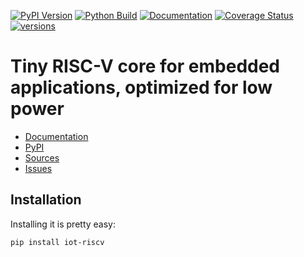 [![PyPI Version](https://badge.fury.io/py/iot-riscv.svg)](https://badge.fury.io/py/iot-riscv)
[![Python Build](https://github.com/nbiotcloud/iot-riscv/actions/workflows/main.yml/badge.svg)](https://github.com/nbiotcloud/iot-riscv/actions/workflows/main.yml)
[![Documentation](https://readthedocs.org/projects/iot-riscv/badge/?version=stable)](https://iot-riscv.readthedocs.io/en/stable/)
[![Coverage Status](https://coveralls.io/repos/github/nbiotcloud/iot-riscv/badge.svg?branch=main)](https://coveralls.io/github/nbiotcloud/iot-riscv?branch=main)
[![versions](https://img.shields.io/pypi/pyversions/iot-riscv.svg)](https://github.com/nbiotcloud/iot-riscv)

# Tiny RISC-V core for embedded applications, optimized for low power

* [Documentation](https://iot-riscv.readthedocs.io/en/stable/)
* [PyPI](https://pypi.org/project/iot-riscv/)
* [Sources](https://github.com/nbiotcloud/iot-riscv)
* [Issues](https://github.com/nbiotcloud/iot-riscv/issues)

## Installation

Installing it is pretty easy:

```bash
pip install iot-riscv
```
